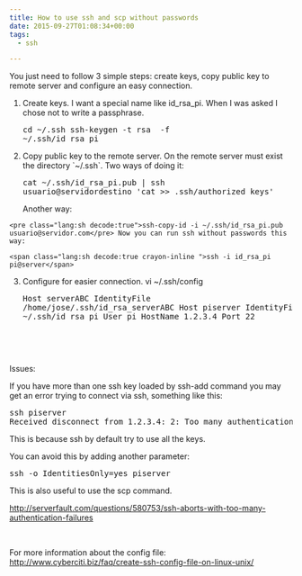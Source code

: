 ```yaml
---
title: How to use ssh and scp without passwords
date: 2015-09-27T01:08:34+00:00
tags:
  - ssh

---
```

You just need to follow 3 simple steps: create keys, copy public key to remote server and configure an easy connection.

  1. Create keys. I want a special name like id\_rsa\_pi. When I was asked I chose not to write a passphrase. <pre class="lang:sh decode:true">cd ~/.ssh
ssh-keygen -t rsa  -f ~/.ssh/id_rsa_pi</pre>

  2. Copy public key to the remote server. On the remote server must exist the directory \`~/.ssh\`. Two ways of doing it: <pre class="lang:sh decode:true">cat ~/.ssh/id_rsa_pi.pub | ssh usuario@servidordestino 'cat &gt;&gt; .ssh/authorized_keys'</pre> Another way: 
    
    <pre class="lang:sh decode:true">ssh-copy-id -i ~/.ssh/id_rsa_pi.pub usuario@servidor.com</pre> Now you can run ssh without passwords this way: 
    
    <span class="lang:sh decode:true crayon-inline ">ssh -i id_rsa_pi pi@server</span> 
  3. Configure for easier connection. <span class="lang:sh decode:true crayon-inline ">vi ~/.ssh/config</span> <pre class="lang:sh decode:true">Host serverABC
  IdentityFile /home/jose/.ssh/id_rsa_serverABC
Host piserver
  IdentityFile ~/.ssh/id_rsa_pi
  User pi
  HostName 1.2.3.4
  Port 22</pre>  

&nbsp;

Issues:

If you have more than one ssh key loaded by ssh-add command you may get an error trying to connect via ssh, something like this:

<pre class="lang:sh decode:true">ssh piserver
Received disconnect from 1.2.3.4: 2: Too many authentication failures for pi</pre>

This is because ssh by default try to use all the keys.

You can avoid this by adding another parameter:

<pre class="lang:sh decode:true ">ssh -o IdentitiesOnly=yes piserver</pre>

This is also useful to use the scp command.

<http://serverfault.com/questions/580753/ssh-aborts-with-too-many-authentication-failures>

&nbsp;

For more information about the config file: <http://www.cyberciti.biz/faq/create-ssh-config-file-on-linux-unix/>